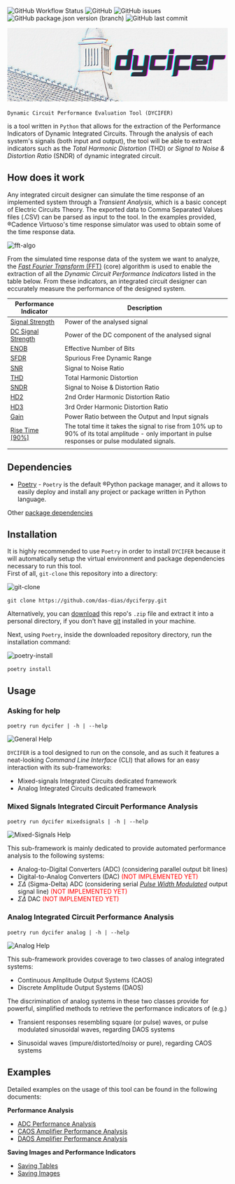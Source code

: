 ![GitHub Workflow Status](https://img.shields.io/github/workflow/status/das-dias/dyciferpy/dycifer)
![GitHub](https://img.shields.io/github/license/das-dias/dyciferpy)
![GitHub issues](https://img.shields.io/github/issues/das-dias/dyciferpy)
![GitHub package.json version (branch)](https://img.shields.io/github/package-json/v/das-dias/dyciferpy/master)
![GitHub last commit](https://img.shields.io/github/last-commit/das-dias/dyciferpy)

![banner](./docs/imgs/DYCIFER2.png)

``` Dynamic Circuit Performance Evaluation Tool (DYCIFER) ```

 is a tool written in ```Python``` that allows for the extraction of the Performance Indicators of Dynamic Integrated Circuits. Through the analysis of each system's signals (both input and output), the tool will be able to extract indicators such as the *Total Harmonic Distortion* (THD) or *Signal to Noise & Distortion Ratio* (SNDR) of dynamic integrated circuit.

## How does it work
Any integrated circuit designer can simulate the time response of an implemented system through a *Transient Analysis*, which is a basic concept of Electric Circuits Theory. The exported data to Comma Separated Values files (.CSV) can be parsed as input to the tool.
In the examples provided, ®Cadence Virtuoso's time response simulator was used to obtain some of the time response data.

![fft-algo](./docs/imgs/fft-algo-inverted.png)

From the simulated time response data of the system we want to analyze, the [*Fast Fourier Transform* (FFT)](URL "brilliant.org/wiki/discrete-fourier-transform/") (core) algorithm is used to enable the extraction of all the *Dynamic Circuit Performance Indicators* listed in the table below. From these indicators, an integrated circuit designer can eccurately measure the performance of the designed system.

| Performance Indicator | Description |
| --- | --- |
| [Signal Strength](./docs/indicators.md) | Power of the analysed signal |
| [DC Signal Strength](./docs/indicators.md) | Power of the DC component of the analysed signal |
| [ENOB](./docs/enob.md) | Effective Number of Bits |
| [SFDR](./docs/indicators.md) | Spurious Free Dynamic Range |
| [SNR](./docs/indicators.md) | Signal to Noise Ratio |
| [THD](./docs/indicators.md) | Total Harmonic Distortion |
| [SNDR](./docs/indicators.md) | Signal to Noise & Distortion Ratio |
| [HD2](./docs/indicators.md) | 2nd Order Harmonic Distortion Ratio |
| [HD3](./docs/indicators.md) | 3rd Order Harmonic Distortion Ratio |
| [Gain](./docs/indicators.md) | Power Ratio between the Output and Input signals |
| [Rise Time [90%]](./docs/rise-time.md) | The total time it takes the signal to rise from 10% up to 90% of its total amplitude - only important in pulse responses or pulse modulated signals. |
| | |

## Dependencies

- [Poetry](URL "https://python-poetry.org/docs/") - ```Poetry``` is the default ®Python package manager, and it allows to easily deploy and install any project or package written in Python language.

Other [package dependencies](./docs/dependencies.md)

## Installation 

It is highly recommended to use ```Poetry``` in order to install ```DYCIFER``` because it will automatically setup the virtual environment and package dependencies necessary to run this tool. \
First of all, ```git-clone``` this repository into a directory:

![git-clone](./docs/imgs/carbon-gitclone.png)
```
git clone https://github.com/das-dias/dyciferpy.git
```

Alternatively, you can [download](URL "https://github.com/das-dias/dyciferpy/archive/refs/heads/master.zip") this repo's ```.zip``` file and extract it into a personal directory, if you don't have [git](URL "https://git-scm.com/book/en/v2/Getting-Started-Installing-Git") installed in your machine.

Next, using ```Poetry```, inside the downloaded repository directory, run the installation command:

![poetry-install](.docs/../docs/imgs/carbon-poetryinstall.png)
```
poetry install
```
## Usage
### Asking for help

```
poetry run dycifer | -h | --help
```

![General Help](.docs/../docs/imgs/general-help.gif)

```DYCIFER``` is a tool designed to run on the console, and as such it features a neat-looking *Command Line Interface* (CLI) that allows for an easy interaction with its sub-frameworks:

- Mixed-signals Integrated Circuits dedicated framework
- Analog Integrated Circuits dedicated framework

### Mixed Signals Integrated Circuit Performance Analysis

```
poetry run dycifer mixedsignals | -h | --help
```

![Mixed-Signals Help](.docs/../docs/imgs/mixedsignals-help.gif)

This sub-framework is mainly dedicated to provide automated performance analysis to the following systems:

- Analog-to-Digital Converters (ADC) (considering parallel output bit lines)
- Digital-to-Analog Converters (DAC) <span style="color:red"> (NOT IMPLEMENTED YET) </span>
- $\Sigma \Delta$ (Sigma-Delta) ADC (considering serial [*Pulse Width Modulated*](URL "https://en.wikipedia.org/wiki/Pulse-width_modulation") output signal line) <span style="color:red"> (NOT IMPLEMENTED YET) </span>
- $\Sigma \Delta$ DAC <span style="color:red"> (NOT IMPLEMENTED YET) </span>
  
### Analog Integrated Circuit Performance Analysis

```
poetry run dycifer analog | -h | --help
```

![Analog Help](.docs/../docs/imgs/analog-help.gif)

This sub-framework provides coverage to two classes of analog integrated systems:

- Continuous Amplitude Output Systems (CAOS)
- Discrete Amplitude Output Systems (DAOS)

The discrimination of analog systems in these two classes provide for powerful, simplified methods to retrieve the performance indicators of (e.g.)

- Transient responses resembling square (or pulse) waves, or pulse modulated sinusoidal waves, regarding DAOS systems

- Sinusoidal waves (impure/distorted/noisy or pure), regarding CAOS systems

## Examples

Detailed examples on the usage of this tool can be found in the following documents:

**Performance Analysis**
- [ADC Performance Analysis](./docs/adc-example.md)
- [CAOS Amplifier Performance Analysis](./docs/amplifier-example.md)
- [DAOS Amplifier Performance Analysis](./docs/daos-amplifier.md)
  
**Saving Images and Performance Indicators**
- [Saving Tables](./docs/saving-tables.md)
- [Saving Images](./docs/saving-images.md)